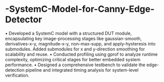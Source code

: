 # -SystemC-Model-for-Canny-Edge-Detector
• Developed a SystemC model with a structured DUT module, encapsulating key image-processing stages like
 gaussian-smooth, derivatives-x-y, magnitude-x-y, non-max-supp, and apply-hysteresis into submodules. Added
 submodules for x and y-direction smoothing for scalability and reuse.
 • Conducted profiling using gprof to analyze runtime complexity, optimizing critical stages for better embedded
 system performance.
 • Designed a comprehensive testbench to validate the edge-detection pipeline and integrated timing analysis for
 system-level verification.

